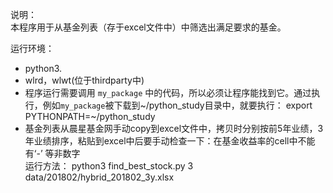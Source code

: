 说明：  
本程序用于从基金列表（存于excel文件中）中筛选出满足要求的基金。  

运行环境：  
+ python3.   
+ wlrd，wlwt(位于thirdparty中)    
+ 程序运行需要调用 `my_package` 中的代码，所以必须让程序能找到它。通过执行，例如`my_package`被下载到~/python_study目录中，就要执行：
export PYTHONPATH=~/python_study  
+ 基金列表从晨星基金网手动copy到excel文件中，拷贝时分别按前5年业绩，3年业绩排序，粘贴到excel中后要手动检查一下：在基金收益率的cell中不能有‘-’ 等非数字  
运行方法： 
python3 find_best_stock.py 3 data/201802/hybrid_201802_3y.xlsx  
